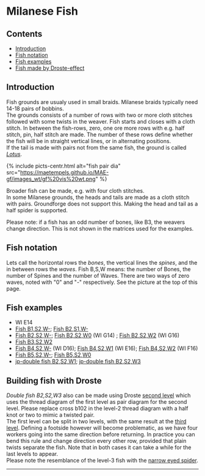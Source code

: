 # Milanese Fish

## Contents
* [Introduction](#introduction)
* [Fish notation](#fish-notation)
* [Fish examples](#fish-examples)
* [Fish made by Droste-effect](#building-fish-with-droste)

## Introduction
Fish grounds are usualy used in small braids. Milanese braids typically need 14-18 pairs of bobbins.    
The grounds consists of a number of rows with two or more cloth stitches followed with some twists in the weaver. Fish starts and closes with a cloth stitch. In between the fish-rows, zero, one ore more rows with e.g. half stitch, pin, half stitch are made. The number of these rows define whether the fish will be in straight vertical lines, or in alternating positions.        
If the tail is made with pairs not from the same fish, the ground is called [_Lotus_][lotus-page].    

{% include picts-centr.html
     alt="fish pair dia"
     src="https://maetempels.github.io/MAE-gf/images_wt/gf%20vis%20wt.png"
%}     

Broader fish can be made, e.g. with four cloth stitches.       
In some Milanese grounds, the heads and tails are made as a cloth stitch with pairs. Groundforge does not support this. Making the head and tail as a half spider is supported.    

Please note: if a fish has an odd number of bones, like B3, the weavers change direction. This is not shown in the matrices used for the examples.   

## Fish notation
Lets call the horizontal rows the _bones_, the vertical lines the _spines_, and the in between rows the _waves_.
Fish B,S,W means: the number of Bones, the number of Spines and the number of Waves. There are two ways of zero waves, noted with "0" and "-" respectively. See the picture at the top of this page.

## Fish examples
* WI E14   
* [Fish B1,S2,W-][T-12-]; [Fish B2,S1,W-][T-21-]   
* [Fish B2,S2,W-][T-22-]; [Fish B2,S2,W0][T-220] (WI G14) ; [Fish B2,S2,W2][T-222] (WI G16)     
* [Fish B3,S2,W2][T-322]               
* [Fish B4,S2,W-][T-42-] (WI D16); [Fish B4,S2,W1][T-421] (WI E16); [Fish B4,S2,W2][T-422] (WI F16)      
* [Fish B5,S2,W-][T-52-]; [Fish B5,S2,W0][T-520]   
* [jp-double fish B2,S2,W1][TD-221]; [jp-double fish B2,S2,W3][TD-223] 

## Building fish with Droste     
_Double fish B2,S2,W3_ also can be made using Droste [second level][F2-223] which uses the thread diagram of the first level as pair diagram for the second level. Please replace <span class="elem">cross b102</span> in the level-2 thread diagram with a <span class="stch">half knot</span> or two to mimic a twisted pair.       
The first level can be split in two levels, with the same result at the [third level][F3-223]. Defining a footside however will become problematic, as we have four workers going into the same direction before returning. In practice you can bend this rule and change direction every other row, provided that plain twists separate the fish. Note that in both cases it can take a while for the last levels to appear.    
Please note the resemblance of the level-3 fish with the [narrow eyed spider][ne-spiders-page].


***

[lotus-page]: https://maetempels.github.io/MAE-gf/docs/lotus
[ne-spiders-page]: https://maetempels.github.io/MAE-gf/docs/spiders#spiders-with-a-narrow-eye
[fish-gen]: https://maetempels.github.io/MAE-gf/images_wt/mx-fish.png
[fish-build]: https://maetempels.github.io/MAE-gf/images_wt/mx-fish-bld.png

[F2-223]: https://d-bl.github.io/GroundForge/tiles.html?patchWidth=6&patchHeight=14&b1=ctct&a2=ctct&b3=ct&a4=ctct&b5=ctc&b6=ctcl&a6=ctc&b7=ctc&a7=ctcr&droste2=ctc,b30=tct,b44=a45=b15=b14=tt,b64=a74=ttctctt&tile=-4,5-,-5,5-,-5,21,88&footsideStitch=ctctt&tileStitch=ctct&headsideStitch=ctctt&shiftColsSW=0&shiftRowsSW=7&shiftColsSE=2&shiftRowsSE=7

[F3-223]: https://d-bl.github.io/GroundForge/tiles.html?patchWidth=6&patchHeight=6&a1=ctc&a2=cr&a3=c&a4=lc&droste2=ctc,a10=a11=ctcrr,a20=a21=a40=ctct,a30=ct,,,,&droste3=ctc,a300=tct,a104=a114=ttctctt,a204=a205=a404=a405=tt,&tile=8,1,8,1,&footsideStitch=ctctt&tileStitch=ctct&headsideStitch=ctctt&shiftColsSW=0&shiftRowsSW=4&shiftColsSE=1&shiftRowsSE=4

[T-12-]: https://d-bl.github.io/GroundForge/tiles?patchWidth=9&patchHeight=11&m1=rrctctt&d1=ctc&e2=ctc&c2=ctcll&d3=ctc&a3=llctctt&e4=ctcrr&c4=ctc&footside=x-,xz,4-,xw&tile=-5-,0z2,-5-,6v9&headside=-7,YX,-X,VX&footsideStitch=ctc&tileStitch=ctc&headsideStitch=ctc&shiftColsSW=0&shiftRowsSW=4&shiftColsSE=3&shiftRowsSE=4

[T-21-]: https://d-bl.github.io/GroundForge/tiles?patchWidth=8&patchHeight=8&a1=ctc&a2=ctcr&tile=8,1&footsideStitch=ctctt&tileStitch=ctc&headsideStitch=ctctt&shiftColsSW=0&shiftRowsSW=2&shiftColsSE=1&shiftRowsSE=2

[T-22-]: https://d-bl.github.io/GroundForge/tiles?patchWidth=8&patchHeight=8&a1=ctc&a2=ctclll&b2=ctc&a3=ctc&b3=ctcrrr&tile=4-,12,88&footsideStitch=ctctt&tileStitch=ctc&headsideStitch=ctctt&shiftColsSW=0&shiftRowsSW=3&shiftColsSE=2&shiftRowsSE=3

[T-220]: https://d-bl.github.io/GroundForge/tiles?patchWidth=8&patchHeight=8&a1=ctc&a2=ctcll&b2=ctc&a3=ctc&b3=ctcrr&a4=ctctt&tile=5-,12,88,4-&footsideStitch=ctctt&tileStitch=ctc&headsideStitch=ctctt&shiftColsSW=-1&shiftRowsSW=4&shiftColsSE=1&shiftRowsSE=4

[TD-221]: https://d-bl.github.io/GroundForge/tiles?patchWidth=8&patchHeight=13&a1=ctct&b2=ct&a3=ctc&a4=ctcl&b4=ctc&a5=ctc&b5=ctcr&tile=4-,-5,5-,12,88,&footsideStitch=ctctt&tileStitch=ctc&headsideStitch=ctctt&shiftColsSW=0&shiftRowsSW=5&shiftColsSE=2&shiftRowsSE=5

[T-222]: https://d-bl.github.io/GroundForge/tiles?patchWidth=8&patchHeight=13&a1=ctctt&b2=ctctt&a3=ctc&a4=ctcll&b4=ctc&a5=ctc&b5=ctcrr&a6=ctctt&tile=5-,-5,5-,12,88,4-,&footsideStitch=ctctt&tileStitch=ctc&headsideStitch=ctctt&shiftColsSW=-1&shiftRowsSW=6&shiftColsSE=1&shiftRowsSE=6

[TD-223]: https://d-bl.github.io/GroundForge/tiles?patchWidth=8&patchHeight=17&b1=ctct&a2=ctct&b3=ct&a4=ctct&b5=ctc&a6=rctc&b6=ctc&a7=ctcr&b7=ctc&tile=-4,5-,-5,5-,-5,21,88,&footsideStitch=ctctt&tileStitch=ctc&headsideStitch=ctctt&shiftColsSW=0&shiftRowsSW=7&shiftColsSE=2&shiftRowsSE=7

[T-322]: https://d-bl.github.io/GroundForge/tiles?patchWidth=8&patchHeight=17&a1=ctct&b2=ctct&a3=ctc&a4=ctclll&b4=ctc&a5=ctc&b5=ctcrrr&a6=ctclll&b6=ctc&a7=ctct&tile=5-,-5,5-,12,88,11,4-,&footsideStitch=ctctt&tileStitch=ctc&headsideStitch=ctctt&shiftColsSW=-1&shiftRowsSW=7&shiftColsSE=1&shiftRowsSE=7

[T-42-]: https://d-bl.github.io/GroundForge/tiles?patchWidth=10&patchHeight=12&a1=ctc&a2=ctcll&b2=ctc&a3=ctc&b3=ctcrr&a4=ctcll&b4=ctc&a5=ctc&b5=ctcrr&tile=4-,12,88,11,88,&footsideStitch=ctctt&tileStitch=ctc&headsideStitch=ctctt&shiftColsSW=0&shiftRowsSW=5&shiftColsSE=2&shiftRowsSE=5

[T-421]: https://d-bl.github.io/GroundForge/tiles?patchWidth=10&patchHeight=16&a1=ctct&b2=ctc&a3=ctc&b3=ctcll&a4=ctcrr&b4=ctc&a5=ctc&b5=ctcll&a6=ctcrr&b6=ctc&b7=ctct&tile=5-,-5,21,88,11,88,-4,&footsideStitch=ctctt&tileStitch=ctc&headsideStitch=ctctt&shiftColsSW=0&shiftRowsSW=7&shiftColsSE=2&shiftRowsSE=7

[T-422]: https://d-bl.github.io/GroundForge/tiles?patchWidth=10&patchHeight=16&a1=ctct&b2=ctct&a3=ctc&a4=ctcll&b4=ctc&a5=ctc&b5=ctcrr&a6=ctcll&b6=ctc&a7=ctc&b7=ctcrr&a8=ctct&tile=5-,-5,5-,12,88,11,88,4-,&footsideStitch=ctctt&tileStitch=ctc&headsideStitch=ctctt&shiftColsSW=-1&shiftRowsSW=8&shiftColsSE=1&shiftRowsSE=8

[T-52-]: https://d-bl.github.io/GroundForge/tiles?patchWidth=10&patchHeight=14&a1=ctc&a2=ctcll&b2=ctc&a3=ctc&b3=ctcrr&a4=ctcll&b4=ctc&a5=ctc&b5=ctcrr&a6=ctcll&b6=ctc&tile=4-,12,88,11,88,11,&footsideStitch=ctctt&tileStitch=ctc&headsideStitch=ctctt&shiftColsSW=0&shiftRowsSW=6&shiftColsSE=2&shiftRowsSE=6

[T-520]: https://d-bl.github.io/GroundForge/tiles?patchWidth=10&patchHeight=14&a1=ctc&a2=ctcll&b2=ctc&a3=ctc&b3=ctcrr&a4=ctcll&b4=ctc&a5=ctc&b5=ctcrr&a6=ctcll&b6=ctc&a7=ctct&tile=5-,12,88,11,88,11,4-,&footsideStitch=ctctt&tileStitch=ctc&headsideStitch=ctctt&shiftColsSW=-1&shiftRowsSW=7&shiftColsSE=1&shiftRowsSE=7


